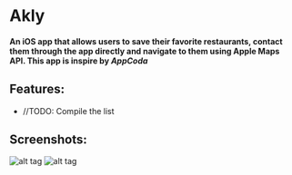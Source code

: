 # Akly

#### An iOS app that allows users to save their favorite restaurants, contact them through the app directly and navigate to them using Apple Maps API. This app is inspire by *AppCoda*


## Features: 
* //TODO: Compile the list

## Screenshots: 
![alt tag](https://cloud.githubusercontent.com/assets/11590314/12259154/2a813b3c-b92d-11e5-9761-b50fa1f35153.png)
![alt tag](https://cloud.githubusercontent.com/assets/11590314/12259163/39289b6c-b92d-11e5-9704-badb3f64744e.png)

